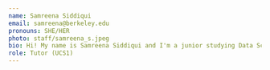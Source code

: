 ```yaml
---
name: Samreena Siddiqui
email: samreena@berkeley.edu
pronouns: SHE/HER
photo: staff/samreena_s.jpeg
bio: Hi! My name is Samreena Siddiqui and I'm a junior studying Data Science and Cognitive Science. Outside of class, I'm an avid guitar and tennis player! 
role: Tutor (UCS1)
---
```

